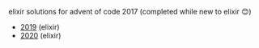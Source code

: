elixir solutions for advent of code 2017 (completed while new to elixir 😊)

* [2019](https://github.com/thth/aoc_2019) (elixir)
* [2020](https://github.com/thth/aoc_2020) (elixir)